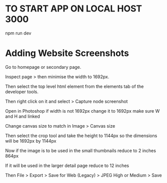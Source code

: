 # TO START APP ON LOCAL HOST 3000

npm run dev

# Adding Website Screenshots

Go to homepage or secondary page.

Inspect page > then minimise the width to 1692px.

Then select the top level html element from the elements tab of the developer tools.

Then right click on it and select > Capture node screenshot

Open in Photoshop if width is not 1692px change it to 1692px make sure W and H and linked

Change canvas size to match in Image > Canvas size

Then select the crop tool and take the height to 1144px so the dimensions will be 1692px by 1144px

Now if the image is to be used in the small thumbnails reduce to 2 inches 864px

If it will be used in the larger detail page reduce to 12 inches

Then File > Export > Save for Web (Legacy) > JPEG High or Medium > Save

